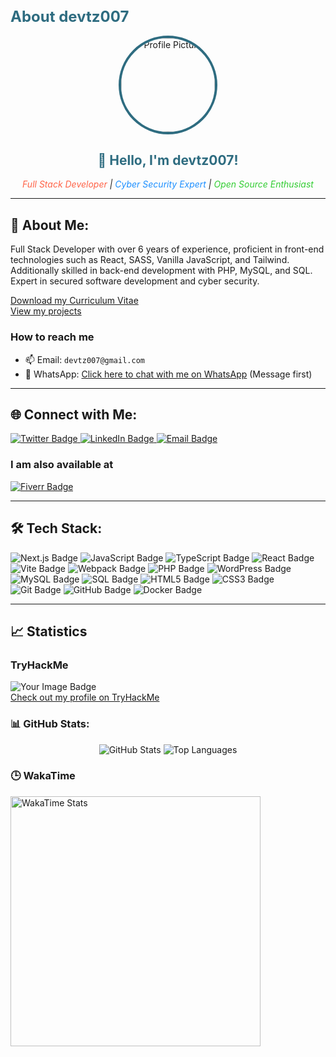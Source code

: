 <h1 style="font-size: 24px; color: #2e6c80;">About devtz007</h1>

<div align="center">
  <img src="https://avatars.githubusercontent.com/u/42093651?v=4" 
       alt="Profile Picture" 
       width="150" 
       style="border-radius: 50%; border: 4px solid #2e6c80; overflow: hidden; display: block;" />
  <h2 style="color: #2e6c80;">👋 Hello, I'm devtz007!</h2>
  <p>
    <em>
      <span style="color: #ff6347;">Full Stack Developer</span> |
      <span style="color: #1e90ff;">Cyber Security Expert</span> |
      <span style="color: #32cd32;">Open Source Enthusiast</span>
    </em>
  </p>
</div>

<hr />

<h2>🌟 About Me:</h2>
<p>Full Stack Developer with over 6 years of experience, proficient in front-end technologies such as React, SASS, Vanilla JavaScript, and Tailwind. Additionally skilled in back-end development with PHP, MySQL, and SQL. Expert in secured software development and cyber security.</p>
<a href="https://raw.githubusercontent.com/devtz007/devtz007/master/assets/cv/mohaiminul_tazin_front_end_dev_cv.pdf" download>
  Download my Curriculum Vitae
</a>
</br>
<a href="https://github.com/devtz007/projects">
  View my projects
</a>

<h3>How to reach me</h3>
<ul>
  <li>📫 Email: <code>devtz007@gmail.com</code></li>
  <li>📱 WhatsApp: <a href="https://wa.me/01307565052" target="_blank">Click here to chat with me on WhatsApp</a> (Message first)</li>
</ul>


<hr />

<h2>🌐 Connect with Me:</h2>
<div>
  <a href="https://twitter.com/devtz007" target="_blank">
    <img src="https://img.shields.io/badge/Twitter-1DA1F2?style=for-the-badge&logo=twitter&logoColor=white" alt="Twitter Badge" />
  </a>
  <a href="https://linkedin.com/in/devtz007" target="_blank">
    <img src="https://img.shields.io/badge/LinkedIn-0077B5?style=for-the-badge&logo=linkedin&logoColor=white" alt="LinkedIn Badge" />
  </a>
  <a href="mailto:devtz007@hotmail.com" target="_blank">
    <img src="https://img.shields.io/badge/Email-D14836?style=for-the-badge&logo=gmail&logoColor=white" alt="Email Badge" />
  </a>
</div>

<h3>I am also available at</h3>
<a href="https://www.fiverr.com/s/2KLVvLk">
  <img src="https://img.shields.io/badge/Fiverr-Addison007-green?style=flat&logo=fiverr" alt="Fiverr Badge" />
</a>

<hr />

<h2>🛠 Tech Stack:</h2>
<div align="left">
  <img src="https://img.shields.io/badge/Next.js-000000?style=for-the-badge&logo=nextdotjs&logoColor=white" alt="Next.js Badge" />
  <img src="https://img.shields.io/badge/JavaScript-F7DF1E?style=for-the-badge&logo=javascript&logoColor=black" alt="JavaScript Badge" />
  <img src="https://img.shields.io/badge/TypeScript-3178C6?style=for-the-badge&logo=typescript&logoColor=white" alt="TypeScript Badge" />
  <img src="https://img.shields.io/badge/React-61DAFB?style=for-the-badge&logo=react&logoColor=black" alt="React Badge" />
  <img src="https://img.shields.io/badge/Vite-646CFF?style=for-the-badge&logo=vite&logoColor=white" alt="Vite Badge" />
  <img src="https://img.shields.io/badge/Webpack-8DD6F9?style=for-the-badge&logo=webpack&logoColor=black" alt="Webpack Badge" />
  <img src="https://img.shields.io/badge/PHP-777BB4?style=for-the-badge&logo=php&logoColor=white" alt="PHP Badge" />
  <img src="https://img.shields.io/badge/WordPress-21759B?style=for-the-badge&logo=wordpress&logoColor=white" alt="WordPress Badge" />
  <img src="https://img.shields.io/badge/MySQL-4479A1?style=for-the-badge&logo=mysql&logoColor=white" alt="MySQL Badge" />
  <img src="https://img.shields.io/badge/SQL-025E8C?style=for-the-badge&logo=sql&logoColor=white" alt="SQL Badge" />
  <img src="https://img.shields.io/badge/HTML5-E34F26?style=for-the-badge&logo=html5&logoColor=white" alt="HTML5 Badge" />
  <img src="https://img.shields.io/badge/CSS3-1572B6?style=for-the-badge&logo=css3&logoColor=white" alt="CSS3 Badge" />
  <img src="https://img.shields.io/badge/Git-F05032?style=for-the-badge&logo=git&logoColor=white" alt="Git Badge" />
  <img src="https://img.shields.io/badge/GitHub-181717?style=for-the-badge&logo=github&logoColor=white" alt="GitHub Badge" />
  <img src="https://img.shields.io/badge/Docker-2496ED?style=for-the-badge&logo=docker&logoColor=white" alt="Docker Badge" />
</div>

<hr />

<h2>📈 Statistics</h2>

<h3>TryHackMe</h3>
<div>
  <img src="https://tryhackme-badges.s3.amazonaws.com/devtz007.png" alt="Your Image Badge" />
  <br />
  <a href="https://tryhackme.com/r/p/devtz007">Check out my profile on TryHackMe</a>
</div>

<h3>📊 GitHub Stats:</h3>
<div align="center">
  <img src="https://github-readme-stats.vercel.app/api?username=devtz007&show_icons=true&theme=radical" alt="GitHub Stats" />
  <img src="https://github-readme-stats.vercel.app/api/top-langs/?username=devtz007&layout=compact&theme=radical" alt="Top Languages" />
</div>

<h3>🕒 WakaTime</h3>
<div class="wakatime_container" style="width: 100%;">
  <div align="left">
    <img src="https://wakatime.com/share/@devtz007/f63aa020-0d29-4816-b42f-c82fea140ad3.svg" alt="WakaTime Stats" width="400" />
  </div>
</div>
